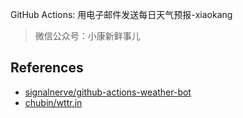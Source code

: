 GitHub Actions:  用电子邮件发送每日天气预报-xiaokang

> 微信公众号：小康新鲜事儿

## References

- [signalnerve/github-actions-weather-bot](https://github.com/signalnerve/github-actions-weather-bot)
- [chubin/wttr.in](https://github.com/chubin/wttr.in)
